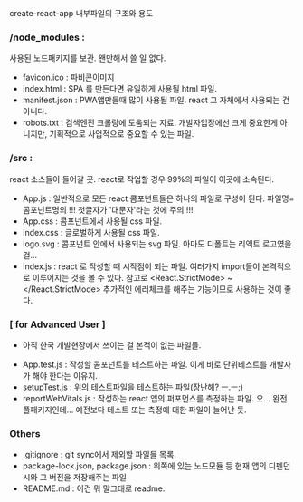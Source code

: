 create-react-app 내부파일의 구조와 용도

### /node_modules : 
사용된 노드패키지를 보관. 왠만해서 쓸 일 없다.
- favicon.ico : 파비콘이미지
- index.html : SPA 를 만든다면 유일하게 사용될 html 파일.
- manifest.json : PWA앱만들때 많이 사용될 파일. react 그 자체에서 사용되는 건 아니다.
- robots.txt : 검색엔진 크롤링에 도움되는 자료. 개발자입장에선 크게 중요한게 아니지만, 기획적으로 사업적으로 중요할 수 있는 파일.

### /src : 
react 소스들이 들어갈 곳. react로 작업할 경우 99%의 파일이 이곳에 소속된다. 

- App.js : 일반적으로 모든 react 콤포넌트들은 하나의 파일로 구성이 된다. 파일명=콤포넌트명의 !!! 첫글자가 '대문자'라는 것에 주의 !!!
- App.css : 콤포넌트에서 사용될 css 파일.
- index.css : 글로벌하게 사용될 css 파일.
- logo.svg : 콤포넌트 안에서 사용되는 svg 파일. 아마도 디폴트는 리액트 로고였을 걸...
- index.js : react 로 작성할 때 시작점이 되는 파일. 여러가지 import들이 본격적으로 이루어지는 것을 볼 수 있다. 참고로 <React.StrictMode> ~ </React.StrictMode> 추가적인 에러체크를 해주는 기능이므로 사용하는 것이 좋다.
 
### [ for Advanced User ]
* 아직 한국 개발현장에서 쓰이는 걸 본적이 없는 파일들.
- App.test.js : 작성할 콤포넌트를 테스트하는 파일. 이게 바로 단위테스트를 개발자가 해야 한다는 이유지.
- setupTest.js : 위의 테스트파일을 테스트하는 파일(장난해? ㅡ.ㅡ;)
- reportWebVitals.js : 작성하는 react 앱의 퍼포먼스를 측정하는 파일. 오... 완전 풀패키지인데... 예전보다 테스트 또는 측정에 대한 파일이 늘어난 듯.
	
### Others
- .gitignore : git sync에서 제외할 파일들 목록.
- package-lock.json, package.json : 위쪽에 있는 노드모듈 등 현재 앱의 디펜던시와 그 버전을 저장해주는 파일
- README.md : 이건 뭐 말그대로 readme.

